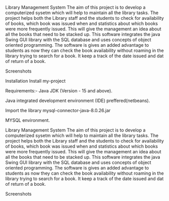 Library Management System
The aim of this project is to develop a computerized sysetm which will help to maintain all the library tasks. The project helps both the Library staff and the students to check for availability of books, which book was issued when and statistics about which books were more frequently issued. This will give the management an idea about all the books that need to be stacked up. This software integrates the java Swing GUI library with the SQL database and uses concepts of object oriented programming. The software is gives an added advantage to students as now they can check the book availability without roaming in the library trying to search for a book. It keep a track of the date issued and dat of return of a book.

Screenshots

Installation
Install my-project

Requirements:-
Java JDK (Version - 15 and above).

Java integrated development environment (IDE) preffered(netbeans).

Import the library mysql-connector-java-8.0.26.jar

MYSQL environment.

Library Management System
The aim of this project is to develop a computerized sysetm which will help to maintain all the library tasks. The project helps both the Library staff and the students to check for availability of books, which book was issued when and statistics about which books were more frequently issued. This will give the management an idea about all the books that need to be stacked up. This software integrates the java Swing GUI library with the SQL database and uses concepts of object oriented programming. The software is gives an added advantage to students as now they can check the book availability without roaming in the library trying to search for a book. It keep a track of the date issued and dat of return of a book.

Screenshots
